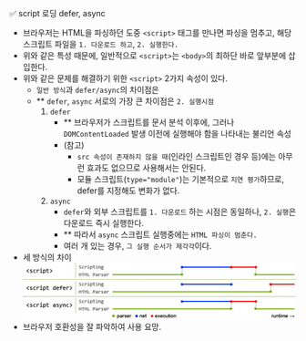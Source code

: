 ✅ script 로딩 defer, async

* 브라우저는 HTML을 파싱하던 도중 `<script>` 태그를 만나면 파싱을 멈추고, 해당 스크립트 파일을 `1. 다운로드 하고`, `2. 실행한다.`
* 위와 같은 특성 때문에, 일반적으로 `<script>`는 `<body>`의 최하단 바로 앞부분에 삽입한다.
* 위와 같은 문제를 해결하기 위한 `<script>` 2가지 속성이 있다.
  * `일반 방식`과 `defer/async`의 차이점은
  * ** `defer`, `async` 서로의 가장 큰 차이점은 `2. 실행시점`
    1. `defer`
        * ** 브라우저가 스크립트를 문서 분석 이후에, 그러나 `DOMContentLoaded` 발생 이전에 실행해야 함을 나타내는 불리언 속성
        * (참고) 
          * `src 속성이 존재하지 않을 때`(인라인 스크립트인 경우 등)에는 아무런 효과도 없으므로 사용해서는 안된다.
          * 모듈 스크립트(`type="module"`)는 기본적으로 `지연 평가`하므로, defer를 지정해도 변화가 없다.
    2. `async`
        * `defer`와 외부 스크립트를 `1. 다운로드` 하는 시점은 동일하나, `2. 실행`은 다운로드 즉시 실행한다.
        * ** 따라서 `async` 스크립트 실행중에는 `HTML 파싱이 멈춘다.`
        * 여러 개 있는 경우, `그 실행 순서가 제각각`이다.
* 세 방식의 차이
  ![javascript_loading](/resources/javascript_loading.jpg)
* 브라우저 호환성을 잘 파악하여 사용 요망.